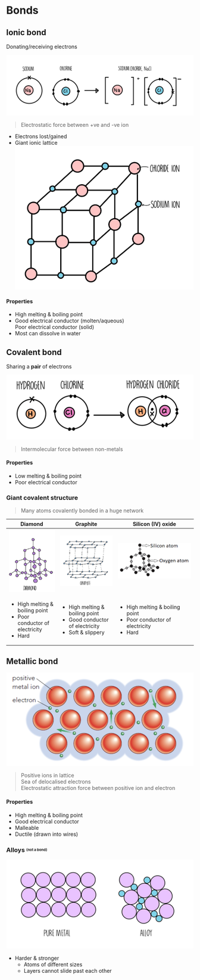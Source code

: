# Bonds

## Ionic bond

Donating/receiving electrons

![Ionic bond](images/bond-ionic.png)

> Electrostatic force between +ve and -ve ion

-   Electrons lost/gained
-   Giant ionic lattice
    ![Giant ionic lattice of an ionic compound](images/bond-ionic-lattice.png)

#### Properties

-   High melting & boiling point
-   Good electrical conductor (molten/aqueous) \
    Poor electrical conductor (solid)
-   Most can dissolve in water

## Covalent bond

Sharing a **pair** of electrons

![Covalent bond](images/bond-covalent.png)

> Intermolecular force between non-metals

#### Properties

-   Low melting & boiling point
-   Poor electrical conductor

### Giant covalent structure

> Many atoms covalently bonded in a huge network

| Diamond                                                                                           | Graphite                                                                                                     | Silicon (IV) oxide                                                                                |
| ------------------------------------------------------------------------------------------------- | ------------------------------------------------------------------------------------------------------------ | ------------------------------------------------------------------------------------------------- |
| ![Structure of diamond](images/bond-ionic-diamond.png)                                            | ![Structure of graphite](images/bond-covalent-graphite.png)                                                  | ![Structure of silicon (IV) oxide](images/bond-covalent-silicon-iv-oxide.png)                     |
| <ul><li>High melting & boiling point</li><li>Poor conductor of electricity</li><li>Hard</li></ul> | <ul><li>High melting & boiling point</li><li>Good conductor of electricity</li><li>Soft & slippery</li></ul> | <ul><li>High melting & boiling point</li><li>Poor conductor of electricity</li><li>Hard</li></ul> |

## Metallic bond

![Metallic bonding](images/bond-metallic.png)

> Positive ions in lattice \
> Sea of delocalised electrons \
> Electrostatic attraction force between positive ion and electron

#### Properties

-   High melting & boiling point
-   Good electrical conductor
-   Malleable
-   Ductile (drawn into wires)

### Alloys <small><sup><sub>(not a bond)</sub></sup></small>

![Pure metals vs alloys](./images/metal-vs-alloy.png)

-   Harder & stronger
    -   Atoms of different sizes
    -   Layers cannot slide past each other
